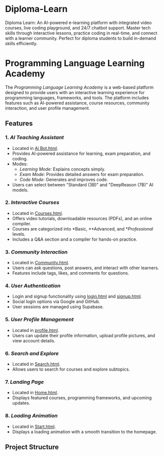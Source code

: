 # Diploma-Learn
Diploma Learn: An AI-powered e-learning platform with integrated video courses, live coding playground, and 24/7 chatbot support. Master tech skills through interactive lessons, practice coding in real-time, and connect with a learner community. Perfect for diploma students to build in-demand skills efficiently.
# Programming Language Learning Academy

The *Programming Language Learning Academy* is a web-based platform designed to provide users with an interactive learning experience for programming languages, frameworks, and tools. The platform includes features such as AI-powered assistance, course resources, community interaction, and user profile management.

## Features

### 1. *AI Teaching Assistant*
- Located in [Ai Bot.html](frontend/static/Ai%20Bot.html).
- Provides AI-powered assistance for learning, exam preparation, and coding.
- Modes:
  - *Learning Mode*: Explains concepts simply.
  - *Exam Mode*: Provides detailed answers for exam preparation.
  - *Code Mode*: Generates and improves code.
- Users can select between "Standard (3B)" and "DeepReason (7B)" AI models.

### 2. *Interactive Courses*
- Located in [Courses.html](frontend/static/Courses.html).
- Offers video tutorials, downloadable resources (PDFs), and an online compiler.
- Courses are categorized into *Basic, **Advanced, and **Professional* levels.
- Includes a Q&A section and a compiler for hands-on practice.

### 3. *Community Interaction*
- Located in [Community.html](frontend/static/Community.html).
- Users can ask questions, post answers, and interact with other learners.
- Features include tags, likes, and comments for questions.

### 4. *User Authentication*
- Login and signup functionality using [login.html](frontend/static/login.html) and [signup.html](frontend/static/signup.html).
- Social login options via Google and GitHub.
- User sessions are managed using Supabase.

### 5. *User Profile Management*
- Located in [profile.html](frontend/static/profile.html).
- Users can update their profile information, upload profile pictures, and view account details.

### 6. *Search and Explore*
- Located in [Search.html](frontend/static/Search.html).
- Allows users to search for courses and explore subtopics.

### 7. *Landing Page*
- Located in [Home.html](frontend/static/Home.html).
- Displays featured courses, programming frameworks, and upcoming updates.

### 8. *Loading Animation*
- Located in [Start.html](frontend/static/Start.html).
- Displays a loading animation with a smooth transition to the homepage.

## Project Structure
